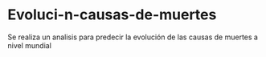 # Evoluci-n-causas-de-muertes
Se realiza un analisis para predecir la evolución de las causas de muertes a nivel mundial
